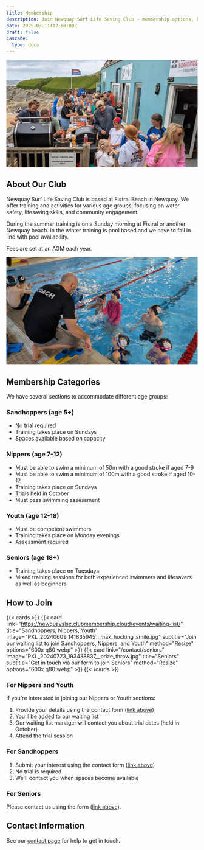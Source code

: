 ```yaml
---
title: Membership
description: Join Newquay Surf Life Saving Club - membership options, benefits, and application process
date: 2025-03-11T12:00:00Z
draft: false
cascade:
  type: docs
---
```


![End of summer club BBQ](PXL_20240721_103215432__bbq_cropped.jpg)

## About Our Club

Newquay Surf Life Saving Club is based at Fistral Beach in Newquay. We offer training and activities for various age groups, focusing on water safety, lifesaving skills, and community engagement.

During the summer training is on a Sunday morning at Fistral or another Newquay beach. In the winter training is pool based and we have to fall in line with pool availability.

Fees are set at an AGM each year.

![Nippers training in the pool in 2025](PXL_20250202_144320913__grace_jump_cropped.jpg)

## Membership Categories

We have several sections to accommodate different age groups:

### Sandhoppers (age 5+)
- No trial required
- Training takes place on Sundays
- Spaces available based on capacity

### Nippers (age 7-12)
- Must be able to swim a minimum of 50m with a good stroke if aged 7-9
- Must be able to swim a minimum of 100m with a good stroke if aged 10-12
- Training takes place on Sundays
- Trials held in October
- Must pass swimming assessment

### Youth (age 12-18)
- Must be competent swimmers
- Training takes place on Monday evenings
- Assessment required

### Seniors (age 18+)
- Training takes place on Tuesdays
- Mixed training sessions for both experienced swimmers and lifesavers as well as beginners

## How to Join

{{< cards >}}
    {{< card link="https://newquayslsc.clubmembership.cloud/events/waiting-list/" title="Sandhoppers, Nippers, Youth" image="PXL_20240609_141835945__max_hocking_smile.jpg" subtitle="Join our waiting list to join Sandhoppers, Nippers, and Youth" method="Resize" options="600x q80 webp" >}}
    {{< card link="/contact/seniors" image="PXL_20240723_193438837__prize_throw.jpg" title="Seniors" subtitle="Get in touch via our form to join Seniors" method="Resize" options="600x q80 webp" >}}
{{< /cards >}}

### For Nippers and Youth
If you're interested in joining our Nippers or Youth sections:
1. Provide your details using the contact form ([link above](#how-to-join))
2. You'll be added to our waiting list
3. Our waiting list manager will contact you about trial dates (held in October)
4. Attend the trial session

### For Sandhoppers
1. Submit your interest using the contact form ([link above](#how-to-join))
2. No trial is required
3. We'll contact you when spaces become available

### For Seniors
Please contact us using the form ([link above](#how-to-join)).

## Contact Information

See our [contact page](/contact) for help to get in touch.
